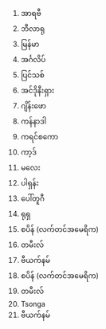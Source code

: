 1. အာရဗီ
2. ဘီလာရု
3. မြန်မာ
4. အင်္ဂလိပ်
5. ပြင်သစ်
6. အင်ဒိုနီးရှား
7. ဂျိန်းဖော
8. ကန်နာဒါ
9. ကရင်စကော
10. ကာ့ဒ်
11. မလေး
12. ပါရှန်း
13. ပေါ်တူဂီ
14. ရုရှ
15. စပိန် (လက်တင်အမေရိက)
16. တမီးလ်
17. ဗီယက်နမ်
18. စပိန် (လက်တင်အမေရိက)
19. တမီးလ်
20. Tsonga
21. ဗီယက်နမ်